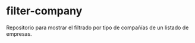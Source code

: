 # filter-company
Repositorio para mostrar el filtrado por tipo de compañías de un listado de empresas.
